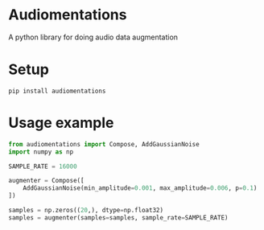 # Audiomentations

A python library for doing audio data augmentation

# Setup

`pip install audiomentations`

# Usage example

```python
from audiomentations import Compose, AddGaussianNoise
import numpy as np

SAMPLE_RATE = 16000

augmenter = Compose([
    AddGaussianNoise(min_amplitude=0.001, max_amplitude=0.006, p=0.1)
])

samples = np.zeros((20,), dtype=np.float32)
samples = augmenter(samples=samples, sample_rate=SAMPLE_RATE)
```
